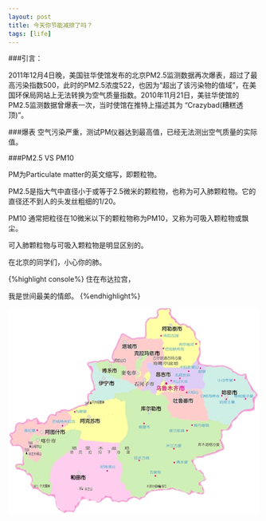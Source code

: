 ```yaml
---
layout: post
title: 今天你节能减排了吗？
tags: [life]
---
```

###引言：

2011年12月4日晚，美国驻华使馆发布的北京PM2.5监测数据再次爆表，超过了最高污染指数500，此时的PM2.5浓度522，也因为“超出了该污染物的值域”，在美国环保局网站上无法转换为空气质量指数。2010年11月21日，美驻华使馆的PM2.5监测数据曾爆表一次，当时使馆在推特上描述其为 “Crazybad(糟糕透顶)”。

###爆表
空气污染严重，测试PM仪器达到最高值，已经无法测出空气质量的实际值。

###PM2.5 VS PM10

PM为Particulate matter的英文缩写，即颗粒物。

PM2.5是指大气中直径小于或等于2.5微米的颗粒物，也称为可入肺颗粒物。它的直径还不到人的头发丝粗细的1/20。

PM10  通常把粒径在10微米以下的颗粒物称为PM10，又称为可吸入颗粒物或飘尘。 

可入肺颗粒物与可吸入颗粒物是明显区别的。

在北京的同学们，小心你的肺。



{%highlight console%}
住在布达拉宫，

我是世间最美的情郎。
{%endhighlight%}

![新疆地图](/images/xinjiang.jpg)
